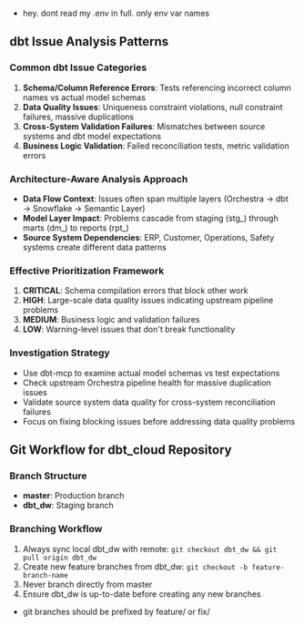 - hey. dont read my .env in full. only env var names

## dbt Issue Analysis Patterns

### Common dbt Issue Categories
1. **Schema/Column Reference Errors**: Tests referencing incorrect column names vs actual model schemas
2. **Data Quality Issues**: Uniqueness constraint violations, null constraint failures, massive duplications
3. **Cross-System Validation Failures**: Mismatches between source systems and dbt model expectations
4. **Business Logic Validation**: Failed reconciliation tests, metric validation errors

### Architecture-Aware Analysis Approach
- **Data Flow Context**: Issues often span multiple layers (Orchestra → dbt → Snowflake → Semantic Layer)
- **Model Layer Impact**: Problems cascade from staging (stg_) through marts (dm_) to reports (rpt_)
- **Source System Dependencies**: ERP, Customer, Operations, Safety systems create different data patterns

### Effective Prioritization Framework
1. **CRITICAL**: Schema compilation errors that block other work
2. **HIGH**: Large-scale data quality issues indicating upstream pipeline problems
3. **MEDIUM**: Business logic and validation failures
4. **LOW**: Warning-level issues that don't break functionality

### Investigation Strategy
- Use dbt-mcp to examine actual model schemas vs test expectations
- Check upstream Orchestra pipeline health for massive duplication issues
- Validate source system data quality for cross-system reconciliation failures
- Focus on fixing blocking issues before addressing data quality problems

## Git Workflow for dbt_cloud Repository

### Branch Structure
- **master**: Production branch
- **dbt_dw**: Staging branch

### Branching Workflow
1. Always sync local dbt_dw with remote: `git checkout dbt_dw && git pull origin dbt_dw`
2. Create new feature branches from dbt_dw: `git checkout -b feature-branch-name`
3. Never branch directly from master
4. Ensure dbt_dw is up-to-date before creating any new branches
- git branches should be prefixed by feature/ or fix/
